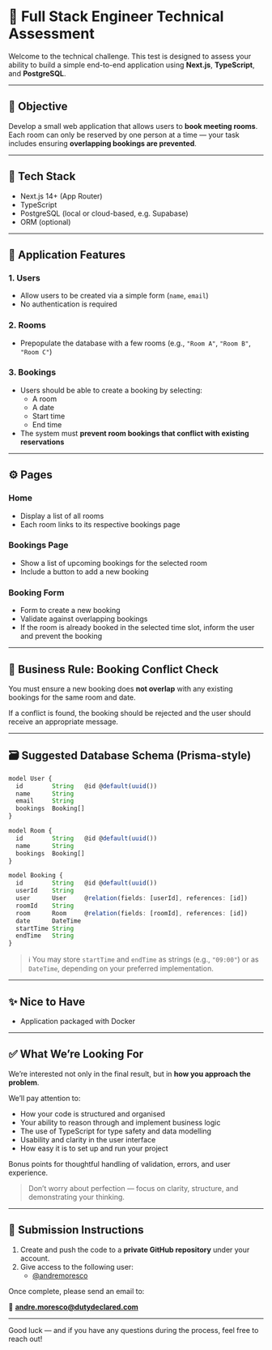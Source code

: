 # 🧪 Full Stack Engineer Technical Assessment

Welcome to the technical challenge. This test is designed to assess your ability to build a simple end-to-end application using **Next.js**, **TypeScript**, and **PostgreSQL**.

---

## 🎯 Objective

Develop a small web application that allows users to **book meeting rooms**. Each room can only be reserved by one person at a time — your task includes ensuring **overlapping bookings are prevented**.

---

## 🧰 Tech Stack

- Next.js 14+ (App Router)
- TypeScript
- PostgreSQL (local or cloud-based, e.g. Supabase)
- ORM (optional)

---

## 📂 Application Features

### 1. **Users**

- Allow users to be created via a simple form (`name`, `email`)
- No authentication is required

### 2. **Rooms**

- Prepopulate the database with a few rooms (e.g., `"Room A"`, `"Room B"`, `"Room C"`)

### 3. **Bookings**

- Users should be able to create a booking by selecting:
  - A room
  - A date
  - Start time
  - End time
- The system must **prevent room bookings that conflict with existing reservations**

---

## ⚙️ Pages

### Home

- Display a list of all rooms
- Each room links to its respective bookings page

### Bookings Page

- Show a list of upcoming bookings for the selected room
- Include a button to add a new booking

### Booking Form

- Form to create a new booking
- Validate against overlapping bookings
- If the room is already booked in the selected time slot, inform the user and prevent the booking

---

## 🧠 Business Rule: Booking Conflict Check

You must ensure a new booking does **not overlap** with any existing bookings for the same room and date.

If a conflict is found, the booking should be rejected and the user should receive an appropriate message.

---

## 🗃️ Suggested Database Schema (Prisma-style)

```ts
model User {
  id        String   @id @default(uuid())
  name      String
  email     String
  bookings  Booking[]
}

model Room {
  id        String   @id @default(uuid())
  name      String
  bookings  Booking[]
}

model Booking {
  id        String   @id @default(uuid())
  userId    String
  user      User     @relation(fields: [userId], references: [id])
  roomId    String
  room      Room     @relation(fields: [roomId], references: [id])
  date      DateTime
  startTime String
  endTime   String
}
```

> ℹ️ You may store `startTime` and `endTime` as strings (e.g., `"09:00"`) or as `DateTime`, depending on your preferred implementation.

---

## ✨ Nice to Have

- Application packaged with Docker

---

## ✅ What We’re Looking For

We’re interested not only in the final result, but in **how you approach the problem**.

We’ll pay attention to:

- How your code is structured and organised
- Your ability to reason through and implement business logic
- The use of TypeScript for type safety and data modelling
- Usability and clarity in the user interface
- How easy it is to set up and run your project

Bonus points for thoughtful handling of validation, errors, and user experience.

> Don’t worry about perfection — focus on clarity, structure, and demonstrating your thinking.

---

## 🚀 Submission Instructions

1. Create and push the code to a **private GitHub repository** under your account.
2. Give access to the following user:
   - [@andremoresco](https://github.com/andremoresco)

Once complete, please send an email to:

📩 **andre.moresco@dutydeclared.com**

---

Good luck — and if you have any questions during the process, feel free to reach out!
